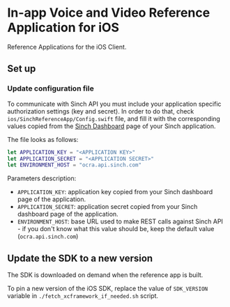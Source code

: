 # In-app Voice and Video Reference Application for iOS

Reference Applications for the iOS Client.

## Set up

### Update configuration file

To communicate with Sinch API you must include your application specific authorization settings (key and secret). In order to do that, check `ios/SinchReferenceApp/Config.swift` file, and fill it with the corresponding values copied from the [Sinch Dashboard](https://dashboard.sinch.com/voice/apps) page of your Sinch application.


The file looks as follows:

```swift
let APPLICATION_KEY = "<APPLICATION KEY>"
let APPLICATION_SECRET = "<APPLICATION SECRET>"
let ENVIRONMENT_HOST = "ocra.api.sinch.com"
```

Parameters description:

* `APPLICATION_KEY`: application key copied from your Sinch dashboard page of the application.
* `APPLICATION_SECRET`: application secret copied from your Sinch dashboard page of the application.
* `ENVIRONMENT_HOST`: base URL used to make REST calls against Sinch API - if you don't know what this value should be, keep the default value (`ocra.api.sinch.com`)

## Update the SDK to a new version

The SDK is downloaded on demand when the reference app is built.

To pin a new version of the iOS SDK, replace the value of `SDK_VERSION` variable in `./fetch_xcframework_if_needed.sh` script.
